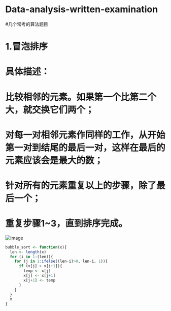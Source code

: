 # Data-analysis-written-examination
#几个常考的算法题目
# 1.冒泡排序
# 具体描述：
# 比较相邻的元素。如果第一个比第二个大，就交换它们两个；
# 对每一对相邻元素作同样的工作，从开始第一对到结尾的最后一对，这样在最后的元素应该会是最大的数；
# 针对所有的元素重复以上的步骤，除了最后一个；
# 重复步骤1~3，直到排序完成。
![image](https://github.com/avalanched-people/Data-analysis-written-examination/bubble.gif)

```r
bubble_sort <- function(x){
  len <- length(x)
  for (i in 1:(len)){
    for (j in 1:ifelse((len-i)>0, len-i, 1)){
      if (x[j] > x[j+1]){
        temp <- x[j]
        x[j] <- x[j+1]
        x[j+1] <- temp
      }
    }
  }
  x
}
```
